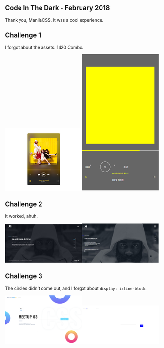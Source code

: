 ## Code In The Dark - February 2018

Thank you, ManilaCSS. It was a cool experience.

## Challenge 1
I forgot about the assets. 1420 Combo.

<img src="round%201/assets/page.png" width="50%"><img src="1.png" width="50%">

## Challenge 2
It worked, ahuh.

<img src="round%202/assets/page.png" width="50%"><img src="2.png" width="50%">

## Challenge 3
The circles didn't come out, and I forgot about `display: inline-block`.

<img src="round%203/assets/page.png" width="50%"><img src="3.png" width="50%">